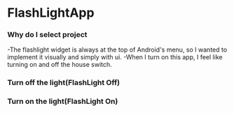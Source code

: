 # FlashLightApp

### Why do I select project
-The flashlight widget is always at the top of Android's menu, so I wanted to implement it visually and simply with ui.
-When I turn on this app, I feel like turning on and off the house switch.

### Turn off the light(FlashLight Off)


### Turn on the light(FlashLight On)

